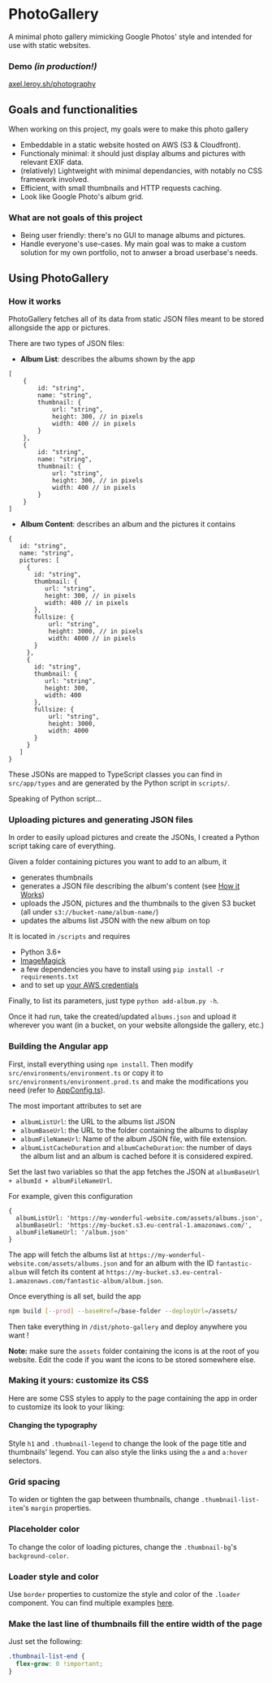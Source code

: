 # PhotoGallery

A minimal photo gallery mimicking Google Photos' style and intended for use with static websites.

### Demo _(in production!)_
[axel.leroy.sh/photography](https://axel.leroy.sh/photography)

## Goals and functionalities
When working on this project, my goals were to make this photo gallery
* Embeddable in a static website hosted on AWS (S3 & Cloudfront).
* Functionaly minimal: it should just display albums and pictures with relevant EXIF data.
* (relatively) Lightweight with minimal dependancies, with notably no CSS framework involved.
* Efficient, with small thumbnails and HTTP requests caching.
* Look like Google Photo's album grid.

### What are not goals of this project
* Being user friendly: there's no GUI to manage albums and pictures.
* Handle everyone's use-cases. My main goal was to make a custom solution for my own portfolio,
not to anwser a broad userbase's needs. 

## Using PhotoGallery
### How it works
PhotoGallery fetches all of its data from static JSON files meant to be stored allongside 
the app or pictures.

There are two types of JSON files:

* **Album List**: describes the albums shown by the app
```json5
[
    {
        id: "string",
        name: "string",
        thumbnail: {
            url: "string",
            height: 300, // in pixels
            width: 400 // in pixels
        }
    },
    {
        id: "string",
        name: "string",
        thumbnail: {
            url: "string",
            height: 300, // in pixels
            width: 400 // in pixels
        }
    }
]
```

* **Album Content**: describes an album and the pictures it contains
 ```json5
{
    id: "string",
    name: "string",
    pictures: [
      {
        id: "string",
        thumbnail: {
           url: "string",
           height: 300, // in pixels
           width: 400 // in pixels
        },
        fullsize: {
            url: "string",
            height: 3000, // in pixels
            width: 4000 // in pixels
        }
      },
      {
        id: "string",
        thumbnail: {
           url: "string",
           height: 300,
           width: 400
        },
        fullsize: {
            url: "string",
            height: 3000,
            width: 4000
        }
      }
    ]
}
```

These JSONs are mapped to TypeScript classes you can find in `src/app/types`
and are generated by the Python script in `scripts/`.

Speaking of Python script…

### Uploading pictures and generating JSON files

In order to easily upload pictures and create the JSONs, I created a Python script taking care of everything.

Given a folder containing pictures you want to add to an album, it
* generates thumbnails
* generates a JSON file describing the album's content (see [How it Works](#how-it-works))
* uploads the JSON, pictures and the thumbnails to the given S3 bucket (all under `s3://bucket-name/album-name/`)
* updates the albums list JSON with the new album on top

It is located in `/scripts` and requires
 * Python 3.6+
 * [ImageMagick](http://docs.wand-py.org/en/0.5.7/guide/install.html)
 * a few dependencies you have to install using `pip install -r requirements.txt`
 * and to set up [your AWS credentials](https://boto3.amazonaws.com/v1/documentation/api/latest/guide/quickstart.html#configuration)

Finally, to list its parameters, just type `python add-album.py -h`.
 
Once it had run, take the created/updated `albums.json` and upload it wherever you want (in a bucket, on your website
allongside the gallery, etc.)

### Building the Angular app

First, install everything using `npm install`. Then modify `src/environments/environment.ts`
or copy it to `src/environments/environment.prod.ts` and make the modifications you need
(refer to [AppConfig.ts](https://github.com/axeleroy/photo-gallery/blob/master/src/environments/AppConfig.ts)).  

The most important attributes to set are
* `albumListUrl`: the URL to the albums list JSON
* `albumBaseUrl`: the URL to the folder containing the albums to display
* `albumFileNameUrl`: Name of the album JSON file, with file extension.
* `albumListCacheDuration` and `albumCacheDuration`: the number of days the album list and an album is cached before it
is considered expired.

Set the last two variables so that the app fetches the JSON at `albumBaseUrl + albumId + albumFileNameUrl`.

For example, given this configuration
```json5
{
  albumListUrl: 'https://my-wonderful-website.com/assets/albums.json',
  albumBaseUrl: 'https://my-bucket.s3.eu-central-1.amazonaws.com/',
  albumFileNameUrl: '/album.json'
}
```
The app will fetch the albums list at `https://my-wonderful-website.com/assets/albums.json` and for an album with the ID
`fantastic-album` will fetch its content at `https://my-bucket.s3.eu-central-1.amazonaws.com/fantastic-album/album.json`.

Once everything is all set, build the app 
```bash
npm build [--prod] --baseHref=/base-folder --deployUrl=/assets/
```

Then take everything in `/dist/photo-gallery` and deploy anywhere you want !

**Note:** make sure the `assets` folder containing the icons is at the root of you website.
Edit the code if you want the icons to be stored somewhere else.

### Making it yours: customize its CSS
Here are some CSS styles to apply to the page containing the app in order to customize its look to your liking:

#### Changing the typography
Style `h1` and `.thumbnail-legend` to change the look of the page title and thumbnails' legend.
You can also style the links using the `a` and `a:hover` selectors.

### Grid spacing
To widen or tighten the gap between thumbnails, change `.thumbnail-list-item`'s `margin` properties.

### Placeholder color
To change the color of loading pictures, change the `.thumbnail-bg`'s `background-color`.

### Loader style and color
Use `border` properties to customize the style and color of the `.loader` component.
You can find multiple examples [here](https://www.w3schools.com/howto/howto_css_loader.asp).

### Make the last line of thumbnails fill the entire width of the page
Just set the following:
```css
.thumbnail-list-end {
  flex-grow: 0 !important;
}
```
